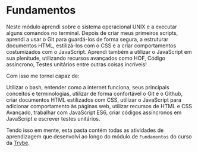 # Fundamentos
Neste módulo aprendi sobre o sistema operacional UNIX e a executar alguns comandos no terminal. Depois de criar meus primeiros scripts, aprendi a usar o Git para guardá-los de forma segura, a estruturar documentos HTML, estilizá-los com o CSS e a criar comportamentos costumizados com o JavaScript. Aprendi também a utilizar o JavaScript em sua plenitude, utilizando recursos avançados como HOF, Código assíncrono, Testes unitários entre outras coisas incríveis!

Com isso me tornei capaz de:

Utilizar o bash, entender como a internet funciona, seus principais conceitos e terminologias, utilizar de forma confortável o Git e o Github, criar documentos HTML estilizados com CSS, utilizar o JavaScript para adicionar comportamento às páginas web, utilizar recursos de HTML e CSS Avançado, trabalhar com JavaScript ES6, criar códigos assíncronos em JavaScript e escrever testes unitários.

Tendo isso em mente, esta pasta contém todas as atividades de aprendizagem que desenvolvi ao longo do módulo de `Fundamentos` do curso da [Trybe](https://www.betrybe.com/).